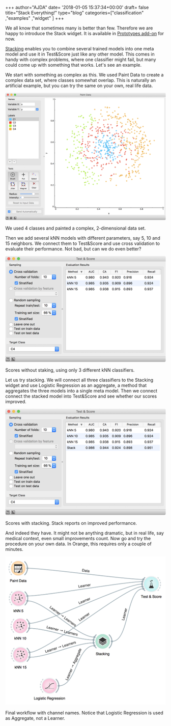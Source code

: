 +++
author="AJDA"
date= '2018-01-05 15:37:34+00:00'
draft= false
title="Stack Everything!"
type="blog"
categories=["classification" ,"examples" ,"widget" ]
+++

We all know that sometimes many is better than few. Therefore we are happy to introduce the Stack widget. It is available in [Prototypes add-on](https://github.com/biolab/orange3-prototypes) for now.

[Stacking](https://www.kdnuggets.com/2017/02/stacking-models-imropved-predictions.html) enables you to combine several trained models into one meta model and use it in Test&Score just like any other model. This comes in handy with complex problems, where one classifier might fail, but many could come up with something that works. Let's see an example.

We start with something as complex as this. We used Paint Data to create a complex data set, where classes somewhat overlap. This is naturally an artificial example, but you can try the same on your own, real life data.

![](/images/2018/01/Screen-Shot-2018-01-05-at-16.19.58.png)

We used 4 classes and painted a complex, 2-dimensional data set.



Then we add several kNN models with different parameters, say 5, 10 and 15 neighbors. We connect them to Test&Score and use cross validation to evaluate their performance. Not bad, but can we do even better?

![](/images/2018/01/Screen-Shot-2018-01-05-at-16.23.08.png)

Scores without staking, using only 3 different kNN classifiers.



Let us try stacking. We will connect all three classifiers to the Stacking widget and use Logistic Regression as an aggregate, a method that aggregates the three models into a single meta model. Then we connect connect the stacked model into Test&Score and see whether our scores improved.

![](/images/2018/01/Screen-Shot-2018-01-05-at-16.29.03.png)

Scores with stacking. Stack reports on improved performance.



And indeed they have. It might not be anything dramatic, but in real life, say medical context, even small improvements count. Now go and try the procedure on your own data. In Orange, this requires only a couple of minutes.

![](/images/2018/01/Screen-Shot-2018-01-05-at-16.31.01.png)

Final workflow with channel names. Notice that Logistic Regression is used as Aggregate, not a Learner.
